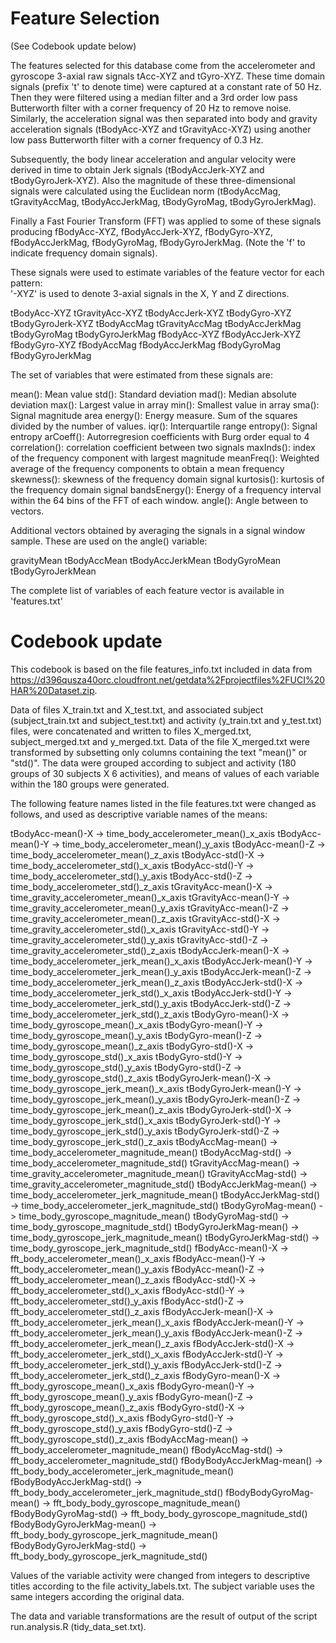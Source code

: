 Feature Selection 
=================

(See Codebook update below)


The features selected for this database come from the accelerometer and gyroscope 3-axial raw signals tAcc-XYZ and tGyro-XYZ. These time domain signals (prefix 't' to denote time) were captured at a constant rate of 50 Hz. Then they were filtered using a median filter and a 3rd order low pass Butterworth filter with a corner frequency of 20 Hz to remove noise. Similarly, the acceleration signal was then separated into body and gravity acceleration signals (tBodyAcc-XYZ and tGravityAcc-XYZ) using another low pass Butterworth filter with a corner frequency of 0.3 Hz. 

Subsequently, the body linear acceleration and angular velocity were derived in time to obtain Jerk signals (tBodyAccJerk-XYZ and tBodyGyroJerk-XYZ). Also the magnitude of these three-dimensional signals were calculated using the Euclidean norm (tBodyAccMag, tGravityAccMag, tBodyAccJerkMag, tBodyGyroMag, tBodyGyroJerkMag). 

Finally a Fast Fourier Transform (FFT) was applied to some of these signals producing fBodyAcc-XYZ, fBodyAccJerk-XYZ, fBodyGyro-XYZ, fBodyAccJerkMag, fBodyGyroMag, fBodyGyroJerkMag. (Note the 'f' to indicate frequency domain signals). 

These signals were used to estimate variables of the feature vector for each pattern:  
'-XYZ' is used to denote 3-axial signals in the X, Y and Z directions.

tBodyAcc-XYZ
tGravityAcc-XYZ
tBodyAccJerk-XYZ
tBodyGyro-XYZ
tBodyGyroJerk-XYZ
tBodyAccMag
tGravityAccMag
tBodyAccJerkMag
tBodyGyroMag
tBodyGyroJerkMag
fBodyAcc-XYZ
fBodyAccJerk-XYZ
fBodyGyro-XYZ
fBodyAccMag
fBodyAccJerkMag
fBodyGyroMag
fBodyGyroJerkMag

The set of variables that were estimated from these signals are: 

mean(): Mean value
std(): Standard deviation
mad(): Median absolute deviation 
max(): Largest value in array
min(): Smallest value in array
sma(): Signal magnitude area
energy(): Energy measure. Sum of the squares divided by the number of values. 
iqr(): Interquartile range 
entropy(): Signal entropy
arCoeff(): Autorregresion coefficients with Burg order equal to 4
correlation(): correlation coefficient between two signals
maxInds(): index of the frequency component with largest magnitude
meanFreq(): Weighted average of the frequency components to obtain a mean frequency
skewness(): skewness of the frequency domain signal 
kurtosis(): kurtosis of the frequency domain signal 
bandsEnergy(): Energy of a frequency interval within the 64 bins of the FFT of each window.
angle(): Angle between to vectors.

Additional vectors obtained by averaging the signals in a signal window sample. These are used on the angle() variable:

gravityMean
tBodyAccMean
tBodyAccJerkMean
tBodyGyroMean
tBodyGyroJerkMean

The complete list of variables of each feature vector is available in 'features.txt'


Codebook update
===============

This codebook is based on the file features_info.txt included in data from https://d396qusza40orc.cloudfront.net/getdata%2Fprojectfiles%2FUCI%20HAR%20Dataset.zip.

Data of files X_train.txt and X_test.txt, and associated subject (subject_train.txt and subject_test.txt) and activity (y_train.txt and y_test.txt) files, were concatenated and written to files X_merged.txt, subject_merged.txt and  y_merged.txt. Data of the file X_merged.txt were transformed by subsetting only columns containing the text "mean()" or "std()". The data were grouped according to subject and activity (180 groups of 30 subjects X 6 activities), and means of values of each variable within the 180 groups were generated. 

The following feature names listed in the file features.txt were changed as follows, and used as descriptive variable names of the means:

tBodyAcc-mean()-X -> time_body_accelerometer_mean()_x_axis
tBodyAcc-mean()-Y -> time_body_accelerometer_mean()_y_axis
tBodyAcc-mean()-Z -> time_body_accelerometer_mean()_z_axis
tBodyAcc-std()-X -> time_body_accelerometer_std()_x_axis
tBodyAcc-std()-Y -> time_body_accelerometer_std()_y_axis
tBodyAcc-std()-Z -> time_body_accelerometer_std()_z_axis
tGravityAcc-mean()-X -> time_gravity_accelerometer_mean()_x_axis
tGravityAcc-mean()-Y -> time_gravity_accelerometer_mean()_y_axis
tGravityAcc-mean()-Z -> time_gravity_accelerometer_mean()_z_axis
tGravityAcc-std()-X -> time_gravity_accelerometer_std()_x_axis
tGravityAcc-std()-Y -> time_gravity_accelerometer_std()_y_axis
tGravityAcc-std()-Z -> time_gravity_accelerometer_std()_z_axis
tBodyAccJerk-mean()-X -> time_body_accelerometer_jerk_mean()_x_axis
tBodyAccJerk-mean()-Y -> time_body_accelerometer_jerk_mean()_y_axis
tBodyAccJerk-mean()-Z -> time_body_accelerometer_jerk_mean()_z_axis
tBodyAccJerk-std()-X -> time_body_accelerometer_jerk_std()_x_axis
tBodyAccJerk-std()-Y -> time_body_accelerometer_jerk_std()_y_axis
tBodyAccJerk-std()-Z -> time_body_accelerometer_jerk_std()_z_axis
tBodyGyro-mean()-X -> time_body_gyroscope_mean()_x_axis
tBodyGyro-mean()-Y -> time_body_gyroscope_mean()_y_axis
tBodyGyro-mean()-Z -> time_body_gyroscope_mean()_z_axis
tBodyGyro-std()-X -> time_body_gyroscope_std()_x_axis
tBodyGyro-std()-Y -> time_body_gyroscope_std()_y_axis
tBodyGyro-std()-Z -> time_body_gyroscope_std()_z_axis
tBodyGyroJerk-mean()-X -> time_body_gyroscope_jerk_mean()_x_axis
tBodyGyroJerk-mean()-Y -> time_body_gyroscope_jerk_mean()_y_axis
tBodyGyroJerk-mean()-Z -> time_body_gyroscope_jerk_mean()_z_axis
tBodyGyroJerk-std()-X -> time_body_gyroscope_jerk_std()_x_axis
tBodyGyroJerk-std()-Y -> time_body_gyroscope_jerk_std()_y_axis
tBodyGyroJerk-std()-Z -> time_body_gyroscope_jerk_std()_z_axis
tBodyAccMag-mean() -> time_body_accelerometer_magnitude_mean()
tBodyAccMag-std() -> time_body_accelerometer_magnitude_std()
tGravityAccMag-mean() -> time_gravity_accelerometer_magnitude_mean()
tGravityAccMag-std() -> time_gravity_accelerometer_magnitude_std()
tBodyAccJerkMag-mean() -> time_body_accelerometer_jerk_magnitude_mean()
tBodyAccJerkMag-std() -> time_body_accelerometer_jerk_magnitude_std()
tBodyGyroMag-mean() -> time_body_gyroscope_magnitude_mean()
tBodyGyroMag-std() -> time_body_gyroscope_magnitude_std()
tBodyGyroJerkMag-mean() -> time_body_gyroscope_jerk_magnitude_mean()
tBodyGyroJerkMag-std() -> time_body_gyroscope_jerk_magnitude_std()
fBodyAcc-mean()-X -> fft_body_accelerometer_mean()_x_axis
fBodyAcc-mean()-Y -> fft_body_accelerometer_mean()_y_axis
fBodyAcc-mean()-Z -> fft_body_accelerometer_mean()_z_axis
fBodyAcc-std()-X -> fft_body_accelerometer_std()_x_axis
fBodyAcc-std()-Y -> fft_body_accelerometer_std()_y_axis
fBodyAcc-std()-Z -> fft_body_accelerometer_std()_z_axis
fBodyAccJerk-mean()-X -> fft_body_accelerometer_jerk_mean()_x_axis
fBodyAccJerk-mean()-Y -> fft_body_accelerometer_jerk_mean()_y_axis
fBodyAccJerk-mean()-Z -> fft_body_accelerometer_jerk_mean()_z_axis
fBodyAccJerk-std()-X -> fft_body_accelerometer_jerk_std()_x_axis
fBodyAccJerk-std()-Y -> fft_body_accelerometer_jerk_std()_y_axis
fBodyAccJerk-std()-Z -> fft_body_accelerometer_jerk_std()_z_axis
fBodyGyro-mean()-X -> fft_body_gyroscope_mean()_x_axis
fBodyGyro-mean()-Y -> fft_body_gyroscope_mean()_y_axis
fBodyGyro-mean()-Z -> fft_body_gyroscope_mean()_z_axis
fBodyGyro-std()-X -> fft_body_gyroscope_std()_x_axis
fBodyGyro-std()-Y -> fft_body_gyroscope_std()_y_axis
fBodyGyro-std()-Z -> fft_body_gyroscope_std()_z_axis
fBodyAccMag-mean() -> fft_body_accelerometer_magnitude_mean()
fBodyAccMag-std() -> fft_body_accelerometer_magnitude_std()
fBodyBodyAccJerkMag-mean() -> fft_body_body_accelerometer_jerk_magnitude_mean()
fBodyBodyAccJerkMag-std() -> fft_body_body_accelerometer_jerk_magnitude_std()
fBodyBodyGyroMag-mean() -> fft_body_body_gyroscope_magnitude_mean()
fBodyBodyGyroMag-std() -> fft_body_body_gyroscope_magnitude_std()
fBodyBodyGyroJerkMag-mean() -> fft_body_body_gyroscope_jerk_magnitude_mean()
fBodyBodyGyroJerkMag-std() -> fft_body_body_gyroscope_jerk_magnitude_std()

Values of the variable activity were changed from integers to descriptive titles according to the file activity_labels.txt. The subject variable uses the same integers according the original data.

The data and variable transformations are the result of output of the script run.analysis.R (tidy_data_set.txt).